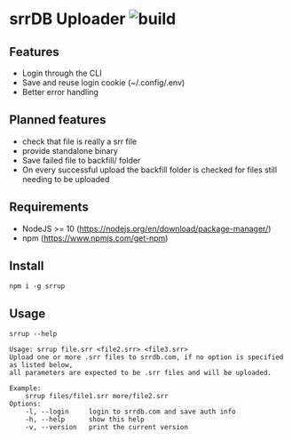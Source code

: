 # srrDB Uploader ![build](https://github.com/peps1/srrup/workflows/build/badge.svg)

## Features

* Login through the CLI
* Save and reuse login cookie (~/.config/.env)
* Better error handling

## Planned features
* check that file is really a srr file
* provide standalone binary
* Save failed file to backfill/ folder
* On every successful upload the backfill folder is checked for files still needing to be uploaded

## Requirements
* NodeJS >= 10 (https://nodejs.org/en/download/package-manager/)
* npm (https://www.npmjs.com/get-npm)

## Install

`npm i -g srrup`
## Usage

`srrup --help`

```
Usage: srrup file.srr <file2.srr> <file3.srr>
Upload one or more .srr files to srrdb.com, if no option is specified as listed below,
all parameters are expected to be .srr files and will be uploaded.

Example:
    srrup files/file1.srr more/file2.srr
Options:
    -l, --login     login to srrdb.com and save auth info
    -h, --help      show this help
    -v, --version   print the current version
```